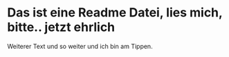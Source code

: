 # Das ist eine Readme Datei, lies mich, bitte.. jetzt ehrlich

Weiterer Text und so weiter und ich bin am Tippen.
